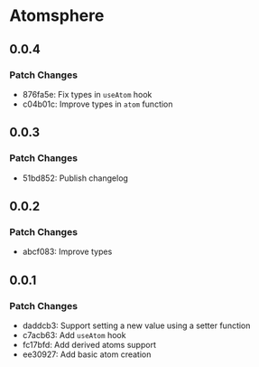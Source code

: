 # Atomsphere

## 0.0.4

### Patch Changes

- 876fa5e: Fix types in `useAtom` hook
- c04b01c: Improve types in `atom` function

## 0.0.3

### Patch Changes

- 51bd852: Publish changelog

## 0.0.2

### Patch Changes

- abcf083: Improve types

## 0.0.1

### Patch Changes

- daddcb3: Support setting a new value using a setter function
- c7acb63: Add `useAtom` hook
- fc17bfd: Add derived atoms support
- ee30927: Add basic atom creation
